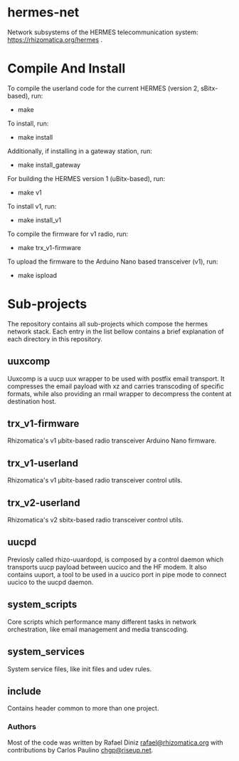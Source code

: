 # hermes-net

Network subsystems of the HERMES telecommunication system: https://rhizomatica.org/hermes .


# Compile And Install

To compile the userland code for the current HERMES (version 2, sBitx-based), run:

* make

To install, run:

* make install

Additionally, if installing in a gateway station, run:

* make install_gateway

For building the HERMES version 1 (uBitx-based), run:

* make v1

To install v1, run:

* make install_v1

To compile the firmware for v1 radio, run:

* make trx_v1-firmware

To upload the firmware to the Arduino Nano based transceiver (v1), run:

* make ispload


# Sub-projects

The repository contains all sub-projects which compose the hermes network stack.
Each entry in the list bellow contains a brief explanation of each directory
in this repository.

## uuxcomp

Uuxcomp is a uucp uux wrapper to be used with postfix email transport. It
compresses the email payload with xz and carries transcoding of specific formats, while
also providing an rmail wrapper to decompress the content at destination host.

## trx_v1-firmware

Rhizomatica's v1 µbitx-based radio transceiver Arduino Nano firmware.

## trx_v1-userland

Rhizomatica's v1 µbitx-based radio transceiver control utils. 

## trx_v2-userland

Rhizomatica's v2 sbitx-based radio transceiver control utils.

## uucpd

Previosly called rhizo-uuardopd, is composed by a control daemon which transports uucp payload
between uucico and the HF modem. It also contains uuport, a tool to be used in a uucico
port in pipe mode to connect uucico to the uucpd daemon.

## system_scripts

Core scripts which performance many different tasks in network orchestration,
like email management and media transcoding.


## system_services

System service files, like init files and udev rules.


## include

Contains header common to more than one project.


### Authors

Most of the code was written by Rafael Diniz <rafael@rhizomatica.org> with
contributions by Carlos Paulino <chgp@riseup.net>.

